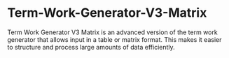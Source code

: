 # Term-Work-Generator-V3-Matrix
Term Work Generator V3 Matrix is an advanced version of the term work generator that allows input in a table or matrix format. This makes it easier to structure and process large amounts of data efficiently.
